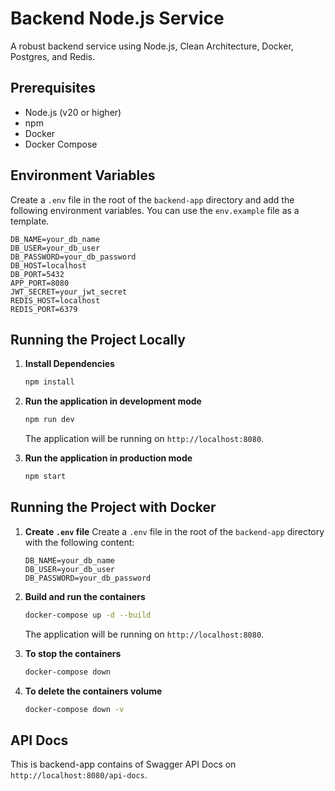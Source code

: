 # Backend Node.js Service

A robust backend service using Node.js, Clean Architecture, Docker, Postgres, and Redis.

## Prerequisites

- Node.js (v20 or higher)
- npm
- Docker
- Docker Compose

## Environment Variables

Create a `.env` file in the root of the `backend-app` directory and add the following environment variables. You can use the `env.example` file as a template.

```
DB_NAME=your_db_name
DB_USER=your_db_user
DB_PASSWORD=your_db_password
DB_HOST=localhost
DB_PORT=5432
APP_PORT=8080
JWT_SECRET=your_jwt_secret
REDIS_HOST=localhost
REDIS_PORT=6379
```

## Running the Project Locally

1.  **Install Dependencies**
    ```bash
    npm install
    ```

2.  **Run the application in development mode**
    ```bash
    npm run dev
    ```
    The application will be running on `http://localhost:8080`.

3.  **Run the application in production mode**
    ```bash
    npm start
    ```

## Running the Project with Docker

1.  **Create `.env` file**
    Create a `.env` file in the root of the `backend-app` directory with the following content:
    ```
    DB_NAME=your_db_name
    DB_USER=your_db_user
    DB_PASSWORD=your_db_password
    ```

2.  **Build and run the containers**
    ```bash
    docker-compose up -d --build
    ```
    The application will be running on `http://localhost:8080`.

3.  **To stop the containers**
    ```bash
    docker-compose down

3.  **To delete the containers volume**
    ```bash
    docker-compose down -v

## API Docs

This is backend-app contains of Swagger API Docs on `http://localhost:8080/api-docs`.